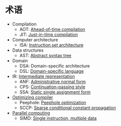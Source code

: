 # 术语

- Compilation
  - AOT: [Ahead-of-time compilation](https://en.wikipedia.org/wiki/Ahead-of-time_compilation)
  - JIT: [Just-in-time compilation](https://en.wikipedia.org/wiki/Just-in-time_compilation)
- Computer architecture
  - ISA: [Instruction set architecture](https://en.wikipedia.org/wiki/Instruction_set_architecture)
- Data structures
  - AST: [Abstract syntax tree](https://en.wikipedia.org/wiki/Abstract_syntax_tree)
- Domain
  - DSA: Domain-specific architecture
  - DSL: [Domain-specific language](https://en.wikipedia.org/wiki/Domain-specific_language)
- IR: [Intermediate representation](https://en.wikipedia.org/wiki/Intermediate_representation)
  - ANF: [Administrative normal form](https://en.wikipedia.org/wiki/A-normal_form)
  - CPS: [Continuation-passing style](https://en.wikipedia.org/wiki/Continuation-passing_style)
  - SSA: [Static single assignment form](https://en.wikipedia.org/wiki/Static_single_assignment_form)
- [Optimizing compiler](https://en.wikipedia.org/wiki/Optimizing_compiler)
  - Peephole: [Peephole optimization](https://en.wikipedia.org/wiki/Peephole_optimization)
  - SCCP: [Sparse conditional constant propagation](https://en.wikipedia.org/wiki/Sparse_conditional_constant_propagation)
- [Parallel computing](https://en.wikipedia.org/wiki/Parallel_computing)
  - SIMD: [Single instruction, multiple data](https://en.wikipedia.org/wiki/Single_instruction,_multiple_data)
